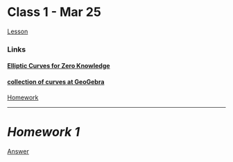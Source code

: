 # Class 1 - Mar 25

[Lesson](./Lesson1.pdf)

### Links

#### [Elliptic Curves for Zero Knowledge](https://zk-explainer.kryha.dev/lesson-1)

#### [collection of curves at GeoGebra](https://www.geogebra.org/search/elliptic%20curve)

[Homework](./Homework1.pdf)

---

# **_Homework 1_**
[Answer](./HomeworkAnswers1.pdf)
